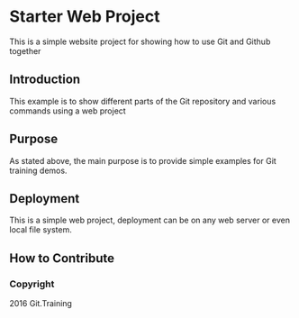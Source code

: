 # Starter Web Project

This is a simple website project for 
showing how to use Git and Github together

## Introduction

This example is to show different parts
of the Git repository and various commands
using a web project

## Purpose

As stated above, the main purpose is to
provide simple examples for Git training
demos.

## Deployment

This is a simple web project, deployment
can be on any web server or even local
file system.

## How to Contribute

### Copyright

2016 Git.Training
